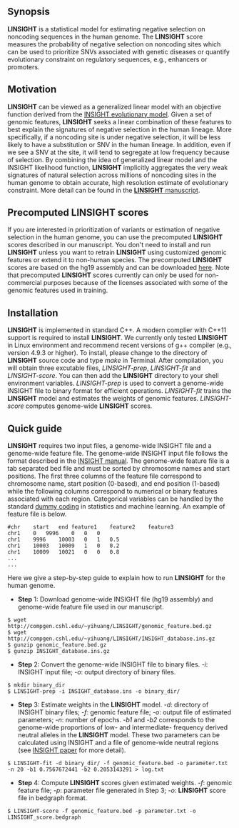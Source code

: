 ## Synopsis

**LINSIGHT** is a statistical model for estimating negative selection on noncoding sequences in the human genome. The **LINSIGHT** score measures the probability of negative selection on noncoding sites which can be used to prioritize SNVs associated with genetic diseases or quantify evolutionary constraint on regulatory sequences, e.g., enhancers or promoters.

## Motivation

**LINSIGHT** can be viewed as a generalized linear model with an objective function derived from the [INSIGHT evolutionary model](http://mbe.oxfordjournals.org/content/30/5/1159). Given a set of genomic features, **LINSIGHT** seeks a linear combination of these features to best explain the signatures of negative selection in the human lineage. More specifically, if a noncoding site is under negative selection, it will be less likely to have a substitution or SNV in the human lineage. In addition, even if we see a SNV at the site, it will tend to segregate at low frequency because of selection. By combining the idea of generalized linear model and the INSIGHT likelihood function, **LINSIGHT** implicitly aggregates the very weak signatures of natural selection across millions of noncoding sites in the human genome to obtain accurate, high resolution estimate of evolutionary constraint. More detail can be found in the [**LINSIGHT** manuscript](http://biorxiv.org/content/early/2016/08/15/069682).

## Precomputed **LINSIGHT** scores

If you are interested in prioritization of variants or estimation of negative selection in the human genome, you can use the precomputed **LINSIGHT** scores described in our manuscript. You don't need to install and run **LINSIGHT** unless you want to retrain **LINSIGHT** using customized genomic features or extend it to non-human species. The precomputed **LINSIGHT** scores are based on the hg19 assembly and can be downloaded [here](http://compgen.cshl.edu/LINSIGHT/LINSIGHT.bw). Note that precomputed **LINSIGHT** scores currently can only be used for non-commercial purposes because of the licenses associated with some of the genomic features used in training.

## Installation

**LINSIGHT** is implemented in standard C\+\+. A modern complier with C\+\+11 support is required to install **LINSIGHT**. We currently only tested **LINSIGHT** in Linux environment and recommend recent versions of g++ compiler (e.g., version 4.9.3 or higher). To install, please change to the directory of **LINSIGHT** source code and type *make* in Terminal. After compilation, you will obtain three excutable files, *LINSIGHT-prep*, *LINSIGHT-fit* and *LINSIGHT-score*. You can then add the **LINSIGHT** directory to your shell environment variables. *LINSIGHT-prep* is used to convert a genome-wide INSIGHT file to binary format for efficient operations. *LINSIGHT-fit* trains the **LINSIGHT** model and estimates the weights of genomic features. *LINSIGHT-score* computes genome-wide **LINSIGHT** scores.

## Quick guide

**LINSIGHT** requires two input files, a genome-wide INSIGHT file and a genome-wide feature file. The genome-wide INSIGHT input file follows the format described in the [INSIGHT manual](http://compgen.cshl.edu/INSIGHT/downloads/INSIGHT_Manual.pdf). The genome-wide feature file is a tab separated bed file and must be sorted by chromosome names and start positions. The first three columns of the feature file correspond to chromosome name, start position (0-based), and end position (1-based) while the following columns correspond to numerical or binary features associated with each region. Categorical variables can be handled by the standard [dummy coding](https://en.wikipedia.org/wiki/Categorical_variable) in statistics and machine learning. An example of feature file is below.
```
#chr	start	end	feature1	feature2	feature3
chr1	0	9996	0	0	0
chr1	9996	10003	0	1	0.5
chr1    10003   10009	1	0	0.2
chr1    10009   10021	0	0	0.8
...
...
```

Here we give a step-by-step guide to explain how to run **LINSIGHT** for the human genome.

* **Step** 1: Download genome-wide INSIGHT file (hg19 assembly) and genome-wide feature file used in our manuscript.
``` 
$ wget http://compgen.cshl.edu/~yihuang/LINSIGHT/genomic_feature.bed.gz
$ wget http://compgen.cshl.edu/~yihuang/LINSIGHT/INSIGHT_database.ins.gz
$ gunzip genomic_feature.bed.gz
$ gunzip INSIGHT_database.ins.gz
```

* **Step** 2: Convert the genome-wide INSIGHT file to binary files. *-i*: INSIGHT input file; *-o*: output directory of binary files.
```
$ mkdir binary_dir
$ LINSIGHT-prep -i INSIGHT_database.ins -o binary_dir/
```

* **Step** 3: Estimate weights in the **LINSIGHT** model. *-d*: directory of INSIGHT binary files; *-f*: genomic feature file; *-o*: output file of estimated parameters; *-n*: number of epochs. *-b1* and *-b2* corresponds to the genome-wide proportions of low- and intermediate- frequency derived neutral alleles in the **LINSIGHT** model. These two parameters can be calculated using INSIGHT and a file of genome-wide neutral regions (see [INSIGHT paper](http://mbe.oxfordjournals.org/content/30/5/1159) for more detail).
```
$ LINSIGHT-fit -d binary_dir/ -f genomic_feature.bed -o parameter.txt -n 20 -b1 0.7567672441 -b2 0.2053143291 > log.txt
```

* **Step** 4: Compute **LINSIGHT** scores given estimated weights. *-f*: genomic feature file; *-p*: parameter file generated in Step 3; *-o*: **LINSIGHT** score file in bedgraph format.
```
$ LINSIGHT-score -f genomic_feature.bed -p parameter.txt -o LINSIGHT_score.bedgraph
```
